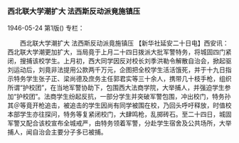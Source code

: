### 西北联大学潮扩大  法西斯反动派竟施镇压

1946-05-24
第1版()
专栏：

　　西北联大学潮扩大
    法西斯反动派竟施镇压
    【新华社延安二十日电】西安讯：西北联大学潮更加扩大，当局竟于上月二十四日拨派大批军警特务，将城固四门紧闭，搜捕该校学生。上月初，西大同学因反对校长刘季洪勒令解散自治会，掀起驱刘运动后，刘竟非法提用公款两千万元，企图把全校学生活活饿死，并于十九日指示特务学生张子正、梁尚德及庶务主任郭君实等三十余人，携带几十枝手枪，组织所谓“护校团”，在当地军警协助下，包围西大法商学院，大举捕人，并强迫学生参加“护校团”。法商学生纷起反抗，一部分学生并突破军警包围，冲出校门，特务孙其＠等竟开枪追击，被追击的学生因尚有同学被围在校，乃回头呼吁释放，时值校本部学生亦往探问，特务等复紧闭校门，大肆鸣枪，乱掷砖石。至二十四日，城固军警又配合该校宣布全城戒严，由特务领着军警，分赴学生宿舍及公共场所，大举捕人，闻自治会主要分子多已被捕。

